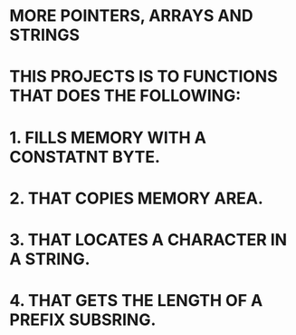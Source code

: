 # MORE POINTERS, ARRAYS AND STRINGS
# THIS PROJECTS IS TO FUNCTIONS THAT DOES THE FOLLOWING:
# 1. FILLS MEMORY WITH A CONSTATNT BYTE.
# 2. THAT COPIES MEMORY AREA.
# 3. THAT LOCATES A CHARACTER IN A STRING.
# 4. THAT GETS THE LENGTH OF A PREFIX SUBSRING.
